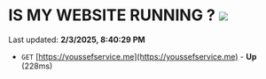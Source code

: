 # IS MY WEBSITE RUNNING ? [![](https://img.shields.io/static/v1?label=Sponsor&message=%E2%9D%A4&logo=GitHub&color=%23fe8e86)](https://github.com/sponsors/Youssef-Lehmam)

Last updated: **2/3/2025, 8:40:29 PM**

- `GET` [https://youssefservice.me](https://youssefservice.me) - **Up** (228ms)
